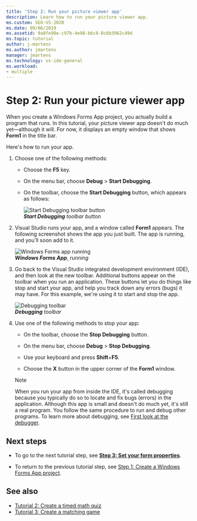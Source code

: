 ```yaml
---
title: 'Step 2: Run your picture viewer app'
description: Learn how to run your picture viewer app.
ms.custom: SEO-VS-2020
ms.date: 09/06/2019
ms.assetid: 9a8fe90e-c97b-4e98-b6c8-0c6b3962c49d
ms.topic: tutorial
author: j-martens
ms.author: jmartens
manager: jmartens
ms.technology: vs-ide-general
ms.workload:
- multiple
---
```

# Step 2: Run your picture viewer app

When you create a Windows Forms App project, you actually build a program that runs. In this tutorial, your picture viewer app doesn't do much yet&mdash;although it will. For now, it displays an empty window that shows **Form1** in the title bar.

Here's how to run your app. 

1. Choose one of the following methods:

    - Choose the **F5** key.

    - On the menu bar, choose **Debug** > **Start Debugging**.

    - On the toolbar, choose the **Start Debugging** button, which appears as follows:

      ![Start Debugging toolbar button](../ide/media/express_icondebug.png)<br>
      ***Start Debugging*** *toolbar button*

1. Visual Studio runs your app, and a window called **Form1** appears. The following screenshot shows the app you just built. The app is running, and you'll soon add to it.

     ![Windows Forms app running](../ide/media/express_firstrun.png)<br>
***Windows Forms App***, *running*

1. Go back to the Visual Studio integrated development environment (IDE), and then look at the new toolbar. Additional buttons appear on the toolbar when you run an application. These buttons let you do things like stop and start your app, and help you track down any errors (bugs) it may have. For this example, we're using it to start and stop the app.

     ![Debugging toolbar](../ide/media/express_debugtoolbar.png)<br>
***Debugging*** *toolbar*

1. Use one of the following methods to stop your app:

    - On the toolbar, choose the **Stop Debugging** button.

    - On the menu bar, choose **Debug** > **Stop Debugging**.

    - Use your keyboard and press **Shift**+**F5**.

    - Choose the **X** button in the upper corner of the **Form1** window.

    > [!NOTE]
    > When you run your app from inside the IDE, it's called debugging because you typically do so to locate and fix bugs (errors) in the application. Although this app is small and doesn't do much yet, it's still a real program. You follow the same procedure to run and debug other programs. To learn more about debugging, see [First look at the debugger](../debugger/debugger-feature-tour.md).

## Next steps

* To go to the next tutorial step, see **[Step 3: Set your form properties](../ide/step-3-set-your-form-properties.md)**.

* To return to the previous tutorial step, see [Step 1: Create a Windows Forms App project](../ide/step-1-create-a-windows-forms-application-project.md).

## See also

* [Tutorial 2: Create a timed math quiz](tutorial-2-create-a-timed-math-quiz.md)
* [Tutorial 3: Create a matching game](tutorial-3-create-a-matching-game.md)
